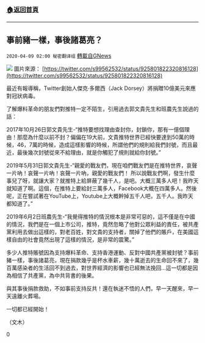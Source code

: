 ###  [:house:返回首頁](https://github.com/ourhimalayas/txt)
---

## 事前豬一樣，事後諸葛亮？
`2020-04-09 02:00 秘密翻译组` [轉載自GNews](https://gnews.org/zh-hant/166808/)

![](https://s3.amazonaws.com/gnews-media-offload/wp-content/uploads/2020/04/09015449/1-63.jpg)
圖片來源： [https://twitter.com/s99562532/status/925801822320816128](https://twitter.com/s99562532/status/925801822320816128)

最近有報導稱，Twitter創始人傑克·多爾西（Jack Dorsey）將捐贈10億美元來應對冠狀病毒。

了解爆料革命的朋友們對推特一定不陌生，引用過去郭文貴先生和班農先生說過的話：

2017年10月26日郭文貴先生-“推特要想找理由查封你，封鎖你，那有一億個理由！那麼為什麼以前不封？偏偏在19大前，文貴推特世界已經快要達到50萬的時候，46，7萬的時候，造成這樣影響的時候，所謂他們的規則給我們封號，而且最近，最後幾次封號從來不給理由，就是你觸犯了規則就給你封號。”

2019年5月31日郭文貴先生-“親愛的戰友們，現在咱們戰友們是在推特世界，哀聲一片吶！哀聲一片吶！哀聲一片吶，親愛的戰友們！ 所以說戰友們啊，發生什麼事兒了呀，就讓大家？就推特上給屏蔽了幾千人，是吧。大概三萬多人吧！我昨天就知道了啊。這個，在推特上要給封三萬多人，Facebook大概在四萬多人。然後呢，正在嘗試著在YouTube上，Youtube上大概幹掉五千人吧，五千人。我昨天都知道了。”

2019年6月2日班農先生-“我覺得推特的情況根本是非常可惡的，這不僅是在中國的情況，我們是在一個上市公司，推特，竟然忽略了他對公眾利益的責任，被共產黨利用去做出這樣的，對老百姓，對文貴的支持者，關掉了他們的賬戶，在美國這樣自由的社會竟然出現了這樣的情況，是非常的震驚。”

多少人推特賬號因為支持爆料革命、支持香港運動、反對中國共產黨被封號？事前豬一樣，事後諸葛亮，現在捐款幾乎是杯水車薪，幾十萬逝去的生命回不來了，幾百萬感染者的生活回不到過去，對世界經濟的影響也已經無法挽回…這一切都是因為相信了共產黨，為中共背書的後果。

與其事後捐款救助，不如事前支持反共！還在執迷不悟的人們，早一天醒來，早一天遠離火葬場。

一切都已經開始！

（文木）

0
